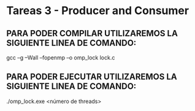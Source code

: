 # Tareas 3 - Producer and Consumer

## PARA PODER COMPILAR UTILIZAREMOS LA SIGUIENTE LINEA DE COMANDO:

gcc –g –Wall –fopenmp –o omp_lock lock.c

## PARA PODER EJECUTAR UTILIZAREMOS LA SIGUIENTE LINEA DE COMANDO:

./omp_lock.exe <número de threads>
